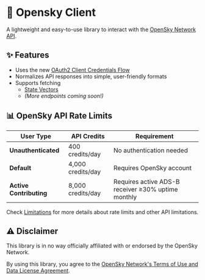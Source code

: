 # 🛫 Opensky Client

A lightweight and easy-to-use library to interact with the [OpenSky Network API](https://www.opensky-network.org).

## ✨ Features

- Uses the new [OAuth2 Client Credentials Flow](https://openskynetwork.github.io/opensky-api/rest.html#oauth2-client-credentials-flow)
- Normalizes API responses into simple, user-friendly formats
- Supports fetching
  - [State Vectors](https://openskynetwork.github.io/opensky-api/rest.html#all-state-vectors)
  - _(More endpoints coming soon!)_

## 📊 OpenSky API Rate Limits

| **User Type** | **API Credits** | **Requirement** |
| --- | --- | --- |
| **Unauthenticated** | 400 credits/day | No authentication needed |
| **Default** | 4,000 credits/day | Requires OpenSky account |
| **Active Contributing** | 8,000 credits/day | Requires active ADS-B receiver ≥30% uptime monthly |

Check [Limitations](https://openskynetwork.github.io/opensky-api/rest.html#limitations) for more details about rate limits and other API limitations.

## ⚠️ Disclaimer

This library is in no way officially affiliated with or endorsed by the OpenSky Network.

By using this library, you agree to the [OpenSky Network's Terms of Use and Data License Agreement](https://www.opensky-network.org/terms).
